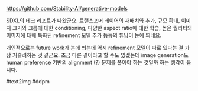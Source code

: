 https://github.com/Stability-AI/generative-models

SDXL의 테크 리포트가 나왔군요. 트랜스포머 레이어의 재배치와 추가, 규모 확대, 이미지 크기와 크롭에 대한 conditioning, 다양한 aspect ratio에 대한 학습, 높은 퀄리티의 이미지에 대해 특화된 refinement 모델 추가 등등의 튜닝이 눈에 띄네요.

개인적으로는 future work가 눈에 띄는데 역시 refinement 모델이 따로 있다는 걸 가장 거슬려하는 것 같군요. 조금 다른 결이라고 할 수도 있겠는데 image generation도 human preference 기반의 alignment (?) 문제를 풀어야 하는 것일까 하는 생각이 듭니다.

#text2img #ddpm 